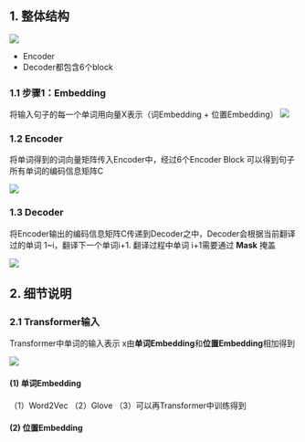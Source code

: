 <!--
 * @Author: LiuFeng(USTC) : liufeng2317@mail.ustc.edu.cn
 * @Date: 2023-06-19 20:55:05
 * @LastEditors: LiuFeng
 * @LastEditTime: 2023-06-19 21:06:15
 * @FilePath: /Transformer/002_transformer模型结构.md
 * @Description: 
 * Copyright (c) 2023 by ${git_name} email: ${git_email}, All Rights Reserved.
-->
## 1. 整体结构

![](Md_img/2023-06-19-20-55-35.png)

* Encoder
* Decoder都包含6个block

### 1.1 步骤1：Embedding
将输入句子的每一个单词用向量X表示（词Embedding + 位置Embedding）
![](Md_img/2023-06-19-20-57-53.png)

### 1.2 Encoder
将单词得到的词向量矩阵传入Encoder中，经过6个Encoder Block 可以得到句子所有单词的编码信息矩阵C

![](Md_img/2023-06-19-21-01-41.png)

### 1.3 Decoder
将Encoder输出的编码信息矩阵C传递到Decoder之中，Decoder会根据当前翻译过的单词 1~i，翻译下一个单词i+1. 翻译过程中单词 i+1需要通过 **Mask** 掩盖

![](Md_img/2023-06-19-21-03-30.png)

## 2. 细节说明
### 2.1 Transformer输入
Transformer中单词的输入表示 x由**单词Embedding**和**位置Embedding**相加得到

![](Md_img/2023-06-19-21-06-01.png)

#### (1) 单词Embedding
（1）Word2Vec
（2）Glove
（3）可以再Transformer中训练得到

#### (2) 位置Embedding
